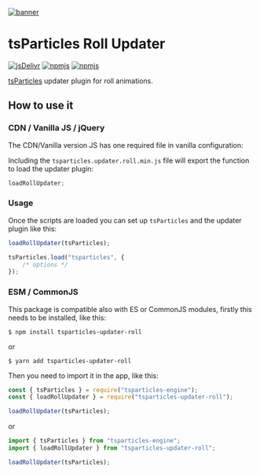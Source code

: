 [![banner](https://particles.js.org/images/banner2.png)](https://particles.js.org)

# tsParticles Roll Updater

[![jsDelivr](https://data.jsdelivr.com/v1/package/npm/tsparticles-updater-roll/badge)](https://www.jsdelivr.com/package/npm/tsparticles-updater-roll)
[![npmjs](https://badge.fury.io/js/tsparticles-updater-roll.svg)](https://www.npmjs.com/package/tsparticles-updater-roll)
[![npmjs](https://img.shields.io/npm/dt/tsparticles-updater-roll)](https://www.npmjs.com/package/tsparticles-updater-roll)

[tsParticles](https://github.com/matteobruni/tsparticles) updater plugin for roll animations.

## How to use it

### CDN / Vanilla JS / jQuery

The CDN/Vanilla version JS has one required file in vanilla configuration:

Including the `tsparticles.updater.roll.min.js` file will export the function to load the updater plugin:

```javascript
loadRollUpdater;
```

### Usage

Once the scripts are loaded you can set up `tsParticles` and the updater plugin like this:

```javascript
loadRollUpdater(tsParticles);

tsParticles.load("tsparticles", {
    /* options */
});
```

### ESM / CommonJS

This package is compatible also with ES or CommonJS modules, firstly this needs to be installed, like this:

```shell
$ npm install tsparticles-updater-roll
```

or

```shell
$ yarn add tsparticles-updater-roll
```

Then you need to import it in the app, like this:

```javascript
const { tsParticles } = require("tsparticles-engine");
const { loadRollUpdater } = require("tsparticles-updater-roll");

loadRollUpdater(tsParticles);
```

or

```javascript
import { tsParticles } from "tsparticles-engine";
import { loadRollUpdater } from "tsparticles-updater-roll";

loadRollUpdater(tsParticles);
```
